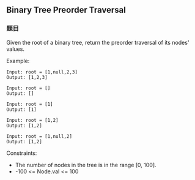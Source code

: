 ## Binary Tree Preorder Traversal

### 题目
Given the root of a binary tree, return the preorder traversal of its nodes' values.

Example:
```
Input: root = [1,null,2,3]
Output: [1,2,3]

Input: root = []
Output: []

Input: root = [1]
Output: [1]

Input: root = [1,2]
Output: [1,2]

Input: root = [1,null,2]
Output: [1,2]
```

Constraints:
* The number of nodes in the tree is in the range [0, 100].
* -100 <= Node.val <= 100